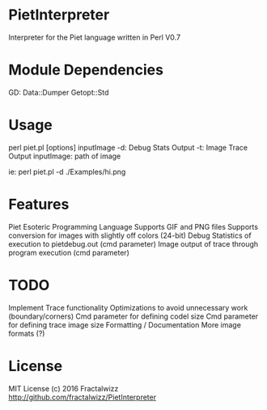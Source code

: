 # PietInterpreter
Interpreter for the Piet language written in Perl
V0.7

# Module Dependencies
GD:
Data::Dumper
Getopt::Std

# Usage
perl piet.pl [options] inputImage
  -d: Debug Stats Output
  -t: Image Trace Output
  inputImage: path of image
  
ie:
perl piet.pl -d ./Examples/hi.png
	

# Features
Piet Esoteric Programming Language
Supports GIF and PNG files
Supports conversion for images with slightly off colors (24-bit)
Debug Statistics of execution to pietdebug.out (cmd parameter)
Image output of trace through program execution (cmd parameter)

# TODO
Implement Trace functionality
Optimizations to avoid unnecessary work (boundary/corners)
Cmd parameter for defining codel size
Cmd parameter for defining trace image size
Formatting / Documentation
More image formats (?)

# License
MIT License
(c) 2016 Fractalwizz
http://github.com/fractalwizz/PietInterpreter